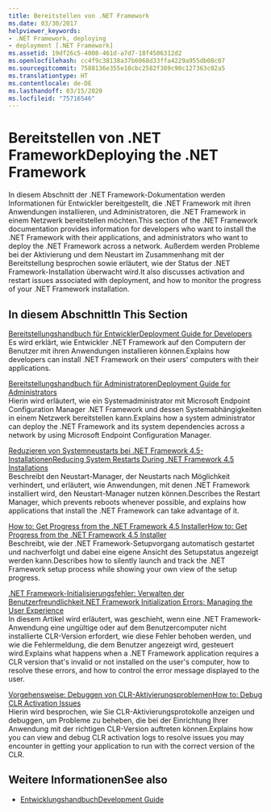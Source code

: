 ```yaml
---
title: Bereitstellen von .NET Framework
ms.date: 03/30/2017
helpviewer_keywords:
- .NET Framework, deploying
- deployment [.NET Framework]
ms.assetid: 19df26c5-4008-461d-a7d7-18f4506312d2
ms.openlocfilehash: cc4f9c38138a37b6068d33ffa4229a955db08c07
ms.sourcegitcommit: 7588136e355e10cbc2582f389c90c127363c02a5
ms.translationtype: HT
ms.contentlocale: de-DE
ms.lasthandoff: 03/15/2020
ms.locfileid: "75716546"
---
```

# <a name="deploying-the-net-framework"></a><span data-ttu-id="31937-102">Bereitstellen von .NET Framework</span><span class="sxs-lookup"><span data-stu-id="31937-102">Deploying the .NET Framework</span></span>
<span data-ttu-id="31937-103">In diesem Abschnitt der .NET Framework-Dokumentation werden Informationen für Entwickler bereitgestellt, die .NET Framework mit ihren Anwendungen installieren, und Administratoren, die .NET Framework in einem Netzwerk bereitstellen möchten.</span><span class="sxs-lookup"><span data-stu-id="31937-103">This section of the .NET Framework documentation provides information for developers who want to install the .NET Framework with their applications, and administrators who want to deploy the .NET Framework across a network.</span></span> <span data-ttu-id="31937-104">Außerdem werden Probleme bei der Aktivierung und dem Neustart im Zusammenhang mit der Bereitstellung besprochen sowie erläutert, wie der Status der .NET Framework-Installation überwacht wird.</span><span class="sxs-lookup"><span data-stu-id="31937-104">It also discusses activation and restart issues associated with deployment, and how to monitor the progress of your .NET Framework installation.</span></span>  
  
## <a name="in-this-section"></a><span data-ttu-id="31937-105">In diesem Abschnitt</span><span class="sxs-lookup"><span data-stu-id="31937-105">In This Section</span></span>  
 [<span data-ttu-id="31937-106">Bereitstellungshandbuch für Entwickler</span><span class="sxs-lookup"><span data-stu-id="31937-106">Deployment Guide for Developers</span></span>](deployment-guide-for-developers.md)  
 <span data-ttu-id="31937-107">Es wird erklärt, wie Entwickler .NET Framework auf den Computern der Benutzer mit ihren Anwendungen installieren können.</span><span class="sxs-lookup"><span data-stu-id="31937-107">Explains how developers can install .NET Framework on their users' computers with their applications.</span></span>  
  
 [<span data-ttu-id="31937-108">Bereitstellungshandbuch für Administratoren</span><span class="sxs-lookup"><span data-stu-id="31937-108">Deployment Guide for Administrators</span></span>](guide-for-administrators.md)  
 <span data-ttu-id="31937-109">Hierin wird erläutert, wie ein Systemadministrator mit Microsoft Endpoint Configuration Manager .NET Framework und dessen Systemabhängigkeiten in einem Netzwerk bereitstellen kann.</span><span class="sxs-lookup"><span data-stu-id="31937-109">Explains how a system administrator can deploy the .NET Framework and its system dependencies across a network by using Microsoft Endpoint Configuration Manager.</span></span>  
  
 [<span data-ttu-id="31937-110">Reduzieren von Systemneustarts bei .NET Framework 4.5-Installationen</span><span class="sxs-lookup"><span data-stu-id="31937-110">Reducing System Restarts During .NET Framework 4.5 Installations</span></span>](reducing-system-restarts.md)  
 <span data-ttu-id="31937-111">Beschreibt den Neustart-Manager, der Neustarts nach Möglichkeit verhindert, und erläutert, wie Anwendungen, mit denen .NET Framework installiert wird, den Neustart-Manager nutzen können.</span><span class="sxs-lookup"><span data-stu-id="31937-111">Describes the Restart Manager, which prevents reboots whenever possible, and explains how applications that install the .NET Framework can take advantage of it.</span></span>  
  
 [<span data-ttu-id="31937-112">How to: Get Progress from the .NET Framework 4.5 Installer</span><span class="sxs-lookup"><span data-stu-id="31937-112">How to: Get Progress from the .NET Framework 4.5 Installer</span></span>](how-to-get-progress-from-the-dotnet-installer.md)  
 <span data-ttu-id="31937-113">Beschreibt, wie der .NET Framework-Setupvorgang automatisch gestartet und nachverfolgt und dabei eine eigene Ansicht des Setupstatus angezeigt werden kann.</span><span class="sxs-lookup"><span data-stu-id="31937-113">Describes how to silently launch and track the .NET Framework setup process while showing your own view of the setup progress.</span></span>  
  
 [<span data-ttu-id="31937-114">.NET Framework-Initialisierungsfehler: Verwalten der Benutzerfreundlichkeit</span><span class="sxs-lookup"><span data-stu-id="31937-114">.NET Framework Initialization Errors: Managing the User Experience</span></span>](initialization-errors-managing-the-user-experience.md)  
 <span data-ttu-id="31937-115">In diesem Artikel wird erläutert, was geschieht, wenn eine .NET Framework-Anwendung eine ungültige oder auf dem Benutzercomputer nicht installierte CLR-Version erfordert, wie diese Fehler behoben werden, und wie die Fehlermeldung, die dem Benutzer angezeigt wird, gesteuert wird.</span><span class="sxs-lookup"><span data-stu-id="31937-115">Explains what happens when a .NET Framework application requires a CLR version that's invalid or not installed on the user's computer, how to resolve these errors, and how to control the error message displayed to the user.</span></span>  
  
 [<span data-ttu-id="31937-116">Vorgehensweise: Debuggen von CLR-Aktivierungsproblemen</span><span class="sxs-lookup"><span data-stu-id="31937-116">How to: Debug CLR Activation Issues</span></span>](how-to-debug-clr-activation-issues.md)  
 <span data-ttu-id="31937-117">Hierin wird besprochen, wie Sie CLR-Aktivierungsprotokolle anzeigen und debuggen, um Probleme zu beheben, die bei der Einrichtung Ihrer Anwendung mit der richtigen CLR-Version auftreten können.</span><span class="sxs-lookup"><span data-stu-id="31937-117">Explains how you can view and debug CLR activation logs to resolve issues you may encounter in getting your application to run with the correct version of the CLR.</span></span>  
  
## <a name="see-also"></a><span data-ttu-id="31937-118">Weitere Informationen</span><span class="sxs-lookup"><span data-stu-id="31937-118">See also</span></span>

- [<span data-ttu-id="31937-119">Entwicklungshandbuch</span><span class="sxs-lookup"><span data-stu-id="31937-119">Development Guide</span></span>](../development-guide.md)
